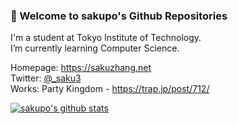 ### 🎉 Welcome to sakupo's Github Repositories
I'm a student at Tokyo Institute of Technology.  
I’m currently learning Computer Science.  

Homepage: https://sakuzhang.net  
Twitter: [@_saku3](https://twitter.com/_saku3)  
Works: Party Kingdom - https://trap.jp/post/712/  

[![sakupo's github stats](https://github-readme-stats.vercel.app/api?username=sakupo)](https://github.com/anuraghazra/github-readme-stats)

<!--
**sakupo/sakupo** is a ✨ _special_ ✨ repository because its `README.md` (this file) appears on your GitHub profile.

Here are some ideas to get you started:

- 🔭 I’m currently working on ...
- 🌱 I’m currently learning ...
- 👯 I’m looking to collaborate on ...
- 🤔 I’m looking for help with ...
- 💬 Ask me about ...
- 📫 How to reach me: ...
- 😄 Pronouns: ...
- ⚡ Fun fact: ...
-->
